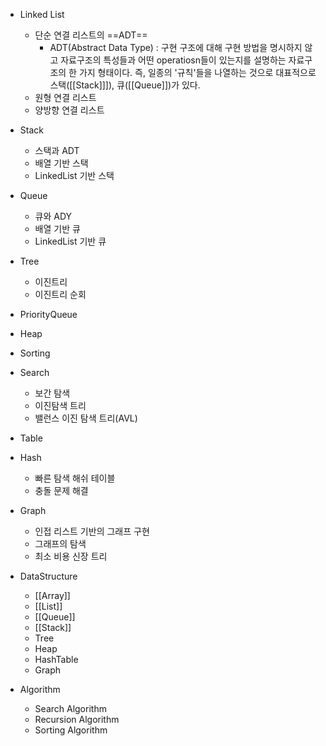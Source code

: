 - Linked List	
	- 단순 연결 리스트의 ==ADT==
		- ADT(Abstract Data Type) : 구현 구조에 대해 구현 방법을 명시하지 않고 자료구조의 특성들과 어떤 operatiosn들이 있는지를 설명하는 자료구조의 한 가지 형태이다. 즉, 일종의 '규칙'들을 나열하는 것으로 대표적으로 스택([[Stack]]]), 큐([[Queue]])가 있다.
	- 원형 연결 리스트
	- 양방향 연결 리스트
- Stack
	- 스택과 ADT
	- 배열 기반 스택
	- LinkedList 기반 스택
- Queue
	- 큐와 ADY
	- 배열 기반 큐
	- LinkedList 기반 큐
- Tree
	- 이진트리
	- 이진트리 순회
- PriorityQueue
- Heap
- Sorting
- Search
	- 보간 탐색
	- 이진탐색 트리
	- 밸런스 이진 탐색 트리(AVL)
- Table
- Hash
	- 빠른 탐색 해쉬 테이블
	- 충돌 문제 해결
- Graph
	- 인접 리스트 기반의 그래프 구현
	- 그래프의 탐색
	- 최소 비용 신장 트리

- DataStructure
	- [[Array]]
	- [[List]]
	- [[Queue]]
	- [[Stack]]
	- Tree
	- Heap
	- HashTable
	- Graph
- Algorithm
	- Search Algorithm
	- Recursion Algorithm
	- Sorting Algorithm